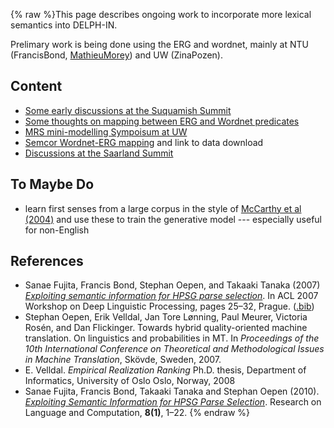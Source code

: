 {% raw %}This page describes ongoing work to incorporate more lexical semantics
into DELPH-IN.

Prelimary work is being done using the ERG and wordnet, mainly at NTU
(FrancisBond, [MathieuMorey](/MathieuMorey)) and UW
(ZinaPozen).

## Content

- [Some early discussions at the Suquamish
Summit](https://blog.inductorsoftware.com/docsproto/summits/SuquamishMRSWordNet)
- [Some thoughts on mapping between ERG and Wordnet
predicates](https://blog.inductorsoftware.com/docsproto/summits/LexsemMapping)
- [MRS mini-modelling Sympoisum at UW](https://blog.inductorsoftware.com/docsproto/summits/RmrsLm)
- [Semcor Wordnet-ERG mapping](https://blog.inductorsoftware.com/docsproto/garage/SemCor) and link to data download
- [Discussions at the Saarland Summit](https://blog.inductorsoftware.com/docsproto/summits/SaarlandMrsWordnet)

## To Maybe Do

- learn first senses from a large corpus in the style of [McCarthy et
al (2004)](http://aclweb.org/anthology-new/P/P04/P04-1036.pdf) and
use these to train the generative model --- especially useful for
non-English

## References

- Sanae Fujita, Francis Bond, Stephan Oepen, and Takaaki Tanaka (2007)
*[Exploiting semantic information for HPSG parse
selection](http://aclweb.org/anthology-new/W/W07/W07-1204.pdf)*. In
ACL 2007 Workshop on Deep Linguistic Processing, pages 25–32,
Prague. ([.bib](http://aclweb.org/anthology-new/W/W07/W07-1204.bib))
- Stephan Oepen, Erik Velldal, Jan Tore Lønning, Paul Meurer, Victoria
Rosén, and Dan Flickinger. Towards hybrid quality-oriented machine
translation. On linguistics and probabilities in MT. In *Proceedings
of the 10th International Conference on Theoretical and
Methodological Issues in Machine Translation*, Skövde, Sweden, 2007.
- E. Velldal. *Empirical Realization Ranking* Ph.D. thesis, Department
of Informatics, University of Oslo Oslo, Norway, 2008
- Sanae Fujita, Francis Bond, Takaaki Tanaka and Stephan Oepen (2010).
*[Exploiting Semantic Information for HPSG Parse
Selection](http://dx.doi.org/10.1007/s11168-010-9069-7)*. Research
on Language and Computation, **8(1)**, 1–22.
<update date omitted for speed>{% endraw %}